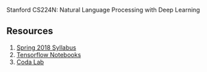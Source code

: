 Stanford CS224N: Natural Language Processing with Deep Learning

## Resources
1. [Spring 2018 Syllabus](http://web.stanford.edu/class/cs224n/syllabus.html)
2. [Tensorflow Notebooks](https://drive.google.com/drive/folders/1-wyGFLbT6Cs96jyJ7ZqKgVMwQfcl91gS?usp=sharing)
3. [Coda Lab](http://codalab.org/)

